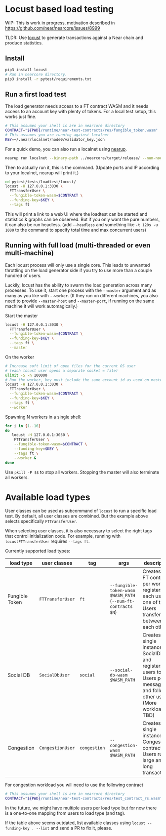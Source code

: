 # Locust based load testing

WIP: This is work in progress, motivation described in https://github.com/near/nearcore/issues/8999

TLDR: Use [locust](https://locust.io/) to generate transactions against a Near chain and produce statistics.

## Install
```sh
pip3 install locust
# Run in nearcore directory.
pip3 install -r pytest/requirements.txt
```

## Run a first load test

The load generator needs access to a FT contract WASM and it needs access to an account key with plenty of tokens.
For a local test setup, this works just fine.
```sh
# This assumes your shell is are in nearcore directory
CONTRACT="${PWD}/runtime/near-test-contracts/res/fungible_token.wasm"
# This assumes you are running against localnet
KEY=~/.near/localnet/node0/validator_key.json
```

For a quick demo, you can also run a localnet using [nearup](https://github.com/near/nearup).
```sh
nearup run localnet --binary-path ../nearcore/target/release/ --num-nodes 4 --num-shards 4 --override
```

Then to actually run it, this is the command. (Update ports and IP according to your localnet, nearup will print it.)
```sh
cd pytest/tests/loadtest/locust/
locust -H 127.0.0.1:3030 \
  FTTransferUser \
  --fungible-token-wasm=$CONTRACT \
  --funding-key=$KEY \
  --tags ft
```

This will print a link to a web UI where the loadtest can be started and statistics & graphs can be observed.
But if you only want the pure numbers, it can also be run headless.
(add `--headless` and something like `-t 120s -u 1000` to the command to specify total time and max concurrent users)

## Running with full load (multi-threaded or even multi-machine)

Each locust process will only use a single core. This leads to unwanted
throttling on the load generator side if you try to use more than a couple
hundred of users.

Luckily, locust has the ability to swarm the load generation across many processes.
To use it, start one process with the `--master` argument and as many as you
like with `--worker`. (If they run on different machines, you also need to
provide `--master-host` and `--master-port`, if running on the same machine it
will work automagically.)

Start the master
```sh
locust -H 127.0.0.1:3030 \
  FTTransferUser \
  --fungible-token-wasm=$CONTRACT \
  --funding-key=$KEY \
  --tags ft \
  --master
```

On the worker
```sh
# Increase soft limit of open files for the current OS user
# (each locust user opens a separate socket = file)
ulimit -S -n 100000
# Run the worker, key must include the same account id as used on master
locust -H 127.0.0.1:3030 \
  FTTransferUser \
  --fungible-token-wasm=$CONTRACT \
  --funding-key=$KEY \
  --tags ft \
  --worker
```

Spawning N workers in a single shell:
```sh
for i in {1..16}
do
   locust -H 127.0.0.1:3030 \
    FTTransferUser \
    --fungible-token-wasm=$CONTRACT \
    --funding-key=$KEY \
    --tags ft \
    --worker &
done
```

Use `pkill -P $$` to stop all workers.
Stopping the master will also terminate all workers.

# Available load types

User classes can be used as subcommand of `locust` to run a specific load test.
By default, all user classes are combined. But the example above selects
specifically `FTTransferUser`.


When selecting user classes, it is also necessary to select the right tags that
control initialization code. For example, running with `locustFTTransferUser`
requires `--tags ft`.

Currently supported load types:

| load type | user classes | tag | args | description |
|---|---|---|---|---|
| Fungible Token | `FTTransferUser` | `ft` | `--fungible-token-wasm $WASM_PATH` <br> (`--num-ft-contracts $N`) |  Creates `$N` FT contracts per worker, registers each user in one of them. Users transfer FTs between each other. |
| Social DB  | `SocialDbUser` | `social` | `--social-db-wasm $WASM_PATH` | Creates a single instance of SocialDB and registers users to it. Users post messages and follow other users. (More workload TBD) |
| Congestion | `CongestionUser` | `congestion` | `--congestion-wasm $WASM_PATH` | Creates a single instance of Congestion contract. Users run large and long transactions. |

For congestion workload you will need to use the following contract

```sh
# This assumes your shell is are in nearcore directory
CONTRACT="${PWD}/runtime/near-test-contracts/res/test_contract_rs.wasm"
```

In the future, we might have multiple users per load type but for now there is a
one-to-one mapping from users to load type (and tag).

If the table above seems outdated, list available classes using `locust
--funding-key . --list` and send a PR to fix it, please.
